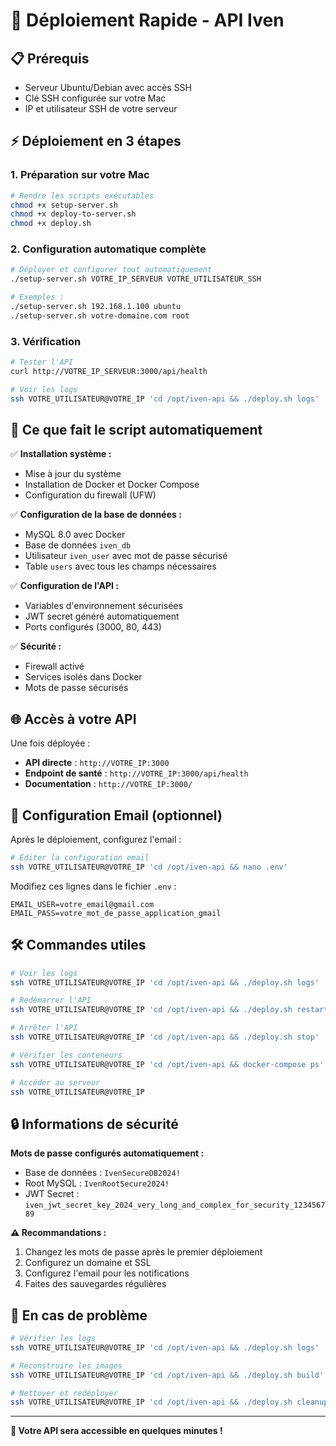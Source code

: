 # 🚀 Déploiement Rapide - API Iven

## 📋 Prérequis

- Serveur Ubuntu/Debian avec accès SSH
- Clé SSH configurée sur votre Mac
- IP et utilisateur SSH de votre serveur

## ⚡ Déploiement en 3 étapes

### 1. Préparation sur votre Mac

```bash
# Rendre les scripts exécutables
chmod +x setup-server.sh
chmod +x deploy-to-server.sh
chmod +x deploy.sh
```

### 2. Configuration automatique complète

```bash
# Déployer et configurer tout automatiquement
./setup-server.sh VOTRE_IP_SERVEUR VOTRE_UTILISATEUR_SSH

# Exemples :
./setup-server.sh 192.168.1.100 ubuntu
./setup-server.sh votre-domaine.com root
```

### 3. Vérification

```bash
# Tester l'API
curl http://VOTRE_IP_SERVEUR:3000/api/health

# Voir les logs
ssh VOTRE_UTILISATEUR@VOTRE_IP 'cd /opt/iven-api && ./deploy.sh logs'
```

## 🔧 Ce que fait le script automatiquement

✅ **Installation système :**
- Mise à jour du système
- Installation de Docker et Docker Compose
- Configuration du firewall (UFW)

✅ **Configuration de la base de données :**
- MySQL 8.0 avec Docker
- Base de données `iven_db`
- Utilisateur `iven_user` avec mot de passe sécurisé
- Table `users` avec tous les champs nécessaires

✅ **Configuration de l'API :**
- Variables d'environnement sécurisées
- JWT secret généré automatiquement
- Ports configurés (3000, 80, 443)

✅ **Sécurité :**
- Firewall activé
- Services isolés dans Docker
- Mots de passe sécurisés

## 🌐 Accès à votre API

Une fois déployée :
- **API directe** : `http://VOTRE_IP:3000`
- **Endpoint de santé** : `http://VOTRE_IP:3000/api/health`
- **Documentation** : `http://VOTRE_IP:3000/`

## 📧 Configuration Email (optionnel)

Après le déploiement, configurez l'email :

```bash
# Éditer la configuration email
ssh VOTRE_UTILISATEUR@VOTRE_IP 'cd /opt/iven-api && nano .env'
```

Modifiez ces lignes dans le fichier `.env` :
```env
EMAIL_USER=votre_email@gmail.com
EMAIL_PASS=votre_mot_de_passe_application_gmail
```

## 🛠️ Commandes utiles

```bash
# Voir les logs
ssh VOTRE_UTILISATEUR@VOTRE_IP 'cd /opt/iven-api && ./deploy.sh logs'

# Redémarrer l'API
ssh VOTRE_UTILISATEUR@VOTRE_IP 'cd /opt/iven-api && ./deploy.sh restart'

# Arrêter l'API
ssh VOTRE_UTILISATEUR@VOTRE_IP 'cd /opt/iven-api && ./deploy.sh stop'

# Vérifier les conteneurs
ssh VOTRE_UTILISATEUR@VOTRE_IP 'cd /opt/iven-api && docker-compose ps'

# Accéder au serveur
ssh VOTRE_UTILISATEUR@VOTRE_IP
```

## 🔒 Informations de sécurité

**Mots de passe configurés automatiquement :**
- Base de données : `IvenSecureDB2024!`
- Root MySQL : `IvenRootSecure2024!`
- JWT Secret : `iven_jwt_secret_key_2024_very_long_and_complex_for_security_123456789`

**⚠️ Recommandations :**
1. Changez les mots de passe après le premier déploiement
2. Configurez un domaine et SSL
3. Configurez l'email pour les notifications
4. Faites des sauvegardes régulières

## 🚨 En cas de problème

```bash
# Vérifier les logs
ssh VOTRE_UTILISATEUR@VOTRE_IP 'cd /opt/iven-api && ./deploy.sh logs'

# Reconstruire les images
ssh VOTRE_UTILISATEUR@VOTRE_IP 'cd /opt/iven-api && ./deploy.sh build'

# Nettoyer et redéployer
ssh VOTRE_UTILISATEUR@VOTRE_IP 'cd /opt/iven-api && ./deploy.sh cleanup && ./deploy.sh start'
```

---

**🎉 Votre API sera accessible en quelques minutes !**
